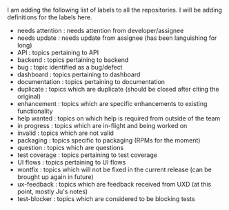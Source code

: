 I am adding the following list of labels to all the repositories. I will be adding definitions for the labels here.

* needs attention : needs attention from developer/assignee
* needs update : needs update from assignee (has been languishing for long)
* API : topics pertaining to API
* backend : topics pertaining to backend
* bug : topic identified as a bug/defect
* dashboard : topics pertaining to dashboard
* documentation : topics pertaining to documentation
* duplicate : topics which are duplicate (should be closed after citing the original)
* enhancement : topics which are specific enhancements to existing functionality
* help wanted : topics on which help is required from outside of the team
* in progress : topics which are in-flight and being worked on
* invalid : topics which are not valid
* packaging : topics specific to packaging (RPMs for the moment)
* question : topics which are questions
* test coverage : topics pertaining to test coverage
* UI flows : topics pertaining to UI flows
* wontfix : topics which will not be fixed in the current release (can be brought up again in future)
* ux-feedback : topics which are feedback received from UXD (at this point, mostly Ju's notes)
* test-blocker : topics which are considered to be blocking tests